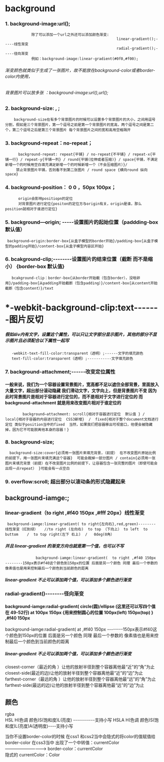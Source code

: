 # background
### 1. background-image:url();
                除了可以添加一个url之外还可以添加颜色渐变:
                                                       linear-gradient();-----线性渐变
                                                       radial-gradient();-----径向渐变
                例如：background-image:linear-gradient(#0f0,#f00);
###### 渐变颜色就类似于生成了一张图片，故不能放在background-color或者border-color内使用，
###### 背景图片可以放多张 ：background-image:url(),url();
### 2. background-size: , ;
        background-size在有多个背景图片的时候可以设置多个背景图片的大小，之间用逗号分割，假如是三个背景图片，第一个逗号之前是第一个背景图片的宽高，两个逗号之间是第二个，第二个逗号之后是第三个背景图片 每个背景图片之间的宽和高用空格隔开
### 3. background-repeat：no-repeat；
          background-repeat: repeat{平铺} / no-repeat{不平铺} / repeat-x{平铺一行} / repeat-y{平铺一列} / round{平铺(拉伸或者压缩)} / space{平铺，不满足新增一个的时候用空白填充满足新增一个的时候新增一个（不会压缩图片）}/
         禁止背景图片平铺，否则看不到第二张图片 / round space {横向round 纵向space}
### 4. background-position： 0 0 ，50px 100px；
          origin会影响positiopn的定位 
          对背景图片进行定位{positon的定位方与origin有关，origin是谁，那么position就相对于谁进行定位}
### 5. background—origin; -----设置图片的起始位置（paddding-box 默认值）
     background—origin:border-box{从盒子模型的border开始}/padding-box{从盒子模型的padding开始}/content-box{从盒子模型内容区开始}
### 6. bcakground-clip;--------设置图片的结束位置（截断  而不是缩小）  {border-box 默认值}
       bcakground-clip：border-box{从border开始截（包含border），没啥卵用}/padding-box{从padding开始截断（包含padding）}/content-box{从content开始截断（包含content）}/text
       
# *-webkit-background-clip:text-------图片反切
##### 假如div内有文字，设置这个属性，可以只让文字部分显示图片，其他的部分不显示图片且必须配合以下属性一起写
       -webkit-text-fill-color:transparent（透明）;------文字的填充颜色
       text-fill-color:transparent（透明）;-----------文字填充颜色
### 7. background-attachment;------改变定位属性
#### 一般来说，我们为一个容器设置背景图片，宽高都不足以遮住全部背景，里面放入大量文字，超出部分滚动隐藏  我们滑动文字，文字向上，但是背景图片不变 因为此时背景图片是相对于容器进行定位的，而不是相对于文字进行定位的   而background-attachment 就是用来改变图片相对于谁定位的
            background—attachment: scroll{相对于容器进行定位  默认值 } / local{相对于容器的内容进行定位  CSS3新增}  /  fixed{相对于整个document文档进行定位 类似于position当中的fixed  当然，如果我们把容器移出可视窗口，他便会被隐藏掉，因为它不可能脱离他本身的容器！}
    
### 8. background-size;
      background-size:cover{必须用一张图片来填充背景，（前提） 在不改变图片原始比例的前提下，用一张图片来填充满这个容器}  可能会裁掉一部分图片 / contain{必须用一张图片来填充背景（前提）在不改变图片比例的前提下，让容器包含一张完整的图片（即使可能会出现一点repeat） }可能会有一点空白
  

### 9. overflow:scroll; 超出部分以滚动条的形式隐藏起来



## background-iamge:;
### linear-gradient（to right ,#f40 150px ,#fff 20px）线性渐变
     background-iamge:linear-gradient( to right{左向右},red,green)--------线性渐变（红到绿）   //to right (左向右)  to top （下向上） to left  to buttom    /  to top right(左下 右上)  /   0deg(0角）
##### 并且 linear-gradient 的渐变方向也就是第一个值，也可以不写 
                  background-iamge:linear-gradient(  to right ,#f40 150px   --------150px表示#f40这个颜色到150px的位置 后面是另一个颜色 同理 最后一个参数的 像素值也是用来控制最后一个颜色到当前颜色的距离
##### linear-gradient 不止可以添加两个值，可以添加多个颜色进行渐变

### radial-gradient()--------径向渐变
 #### background-iamge:radial-gradient( circle(圆)/ellipse  (这里还可以写四个值 在 49-52行)  at 100px 150px {用来控制圆心的位置 100px(left) 150px(top) } ,#f40 150px
  background-iamge:radial-gradient( at ,#f40 150px   --------150px表示#f40这个颜色到150px的位置 后面是另一个颜色 同理 最后一个参数的 像素值也是用来控制最后一个颜色到当前颜色的距离
##### linear-gradient 不止可以添加两个值，可以添加多个颜色进行渐变
closest-corner（最近的角 ）让他的放射半径到整个容器离他最“近"的“角”为止
closest-side(最近的边)让他的放射半径到整个容器离他最“近”的“边”为止
farthest-corner（最远的角 ）让他的放射半径到整个容器离他最“远"的“角”为止
farthest-side(最远的边)让他的放射半径到整个容器离他最“远”的“边”为止


## 颜色
  rgba     
  HSL H(色调 颜色)S(饱和度)L(亮度)  -----------支持小写 
  HSLA H(色调 颜色)S(饱和度)L(亮度)A(透明度)----支持小写


  当你不设置border-color的时候 在css1 和css2当中会隐式的将color的值赋值给border-color
                              在css3当中 出现了一个中转值：currentColor  ——————————>   border-color：currentColor   
                                                                                     隐式的 currentColor：Color